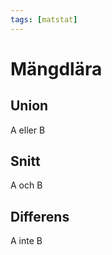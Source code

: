 ```yaml
---
tags: [matstat]
---
```

# Mängdlära

## Union

A eller B


## Snitt

A och B

  
## Differens

A inte B